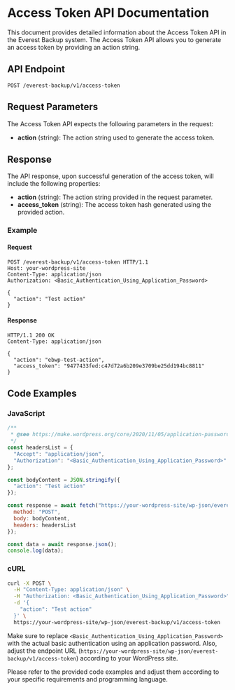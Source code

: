 # Access Token API Documentation

This document provides detailed information about the Access Token API in the Everest Backup system. The Access Token API allows you to generate an access token by providing an action string.

## API Endpoint

```
POST /everest-backup/v1/access-token
```

## Request Parameters

The Access Token API expects the following parameters in the request:

- **action** (string): The action string used to generate the access token.

## Response

The API response, upon successful generation of the access token, will include the following properties:

- **action** (string): The action string provided in the request parameter.
- **access_token** (string): The access token hash generated using the provided action.

### Example

#### Request

```http
POST /everest-backup/v1/access-token HTTP/1.1
Host: your-wordpress-site
Content-Type: application/json
Authorization: <Basic_Authentication_Using_Application_Password>

{
  "action": "Test action"
}
```

#### Response

```http
HTTP/1.1 200 OK
Content-Type: application/json

{
  "action": "ebwp-test-action",
  "access_token": "9477433fed:c47d72a6b209e3709be25dd194bc8811"
}
```

## Code Examples

### JavaScript

```javascript
/**
 * @see https://make.wordpress.org/core/2020/11/05/application-passwords-integration-guide/
 */
const headersList = {
  "Accept": "application/json",
  "Authorization": "<Basic_Authentication_Using_Application_Password>"
};

const bodyContent = JSON.stringify({
  "action": "Test action"
});

const response = await fetch("https://your-wordpress-site/wp-json/everest-backup/v1/access-token", {
  method: "POST",
  body: bodyContent,
  headers: headersList
});

const data = await response.json();
console.log(data);
```

### cURL

```bash
curl -X POST \
  -H "Content-Type: application/json" \
  -H "Authorization: <Basic_Authentication_Using_Application_Password>" \
  -d '{
    "action": "Test action"
  }' \
  https://your-wordpress-site/wp-json/everest-backup/v1/access-token
```

Make sure to replace `<Basic_Authentication_Using_Application_Password>` with the actual basic authentication using an application password. Also, adjust the endpoint URL (`https://your-wordpress-site/wp-json/everest-backup/v1/access-token`) according to your WordPress site.

Please refer to the provided code examples and adjust them according to your specific requirements and programming language.